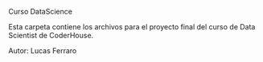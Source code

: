 Curso DataScience

Esta carpeta contiene los archivos para el proyecto final del curso de Data Scientist de CoderHouse.

Autor: Lucas Ferraro

